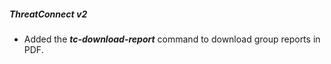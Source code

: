 
##### ThreatConnect v2
- Added the ***tc-download-report*** command to download group reports in PDF.
